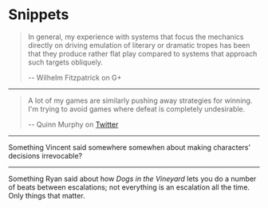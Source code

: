 # Snippets

> In general, my experience with systems that focus the mechanics directly on
> driving emulation of literary or dramatic tropes has been that they produce
> rather flat play compared to systems that approach such targets obliquely.
>
> -- Wilhelm Fitzpatrick on G+

---

> A lot of my games are similarly pushing away strategies for winning. I'm
> trying to avoid games where defeat is completely undesirable.
>
> -- Quinn Murphy on [Twitter](https://twitter.com/qh_murphy/status/596776701113151488)

---

Something Vincent said somewhere somewhen about making characters' decisions
irrevocable?

---

Something Ryan said about how _Dogs in the Vineyard_ lets you do a number of
beats between escalations; not everything is an escalation all the time. Only
things that matter.
